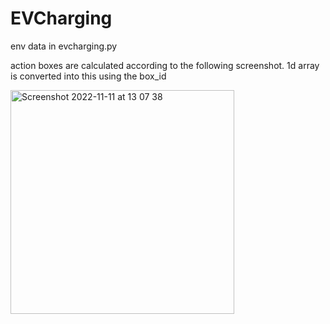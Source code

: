 # EVCharging

env data in evcharging.py

action boxes are calculated according to the following screenshot.
1d array is converted into this using the box_id

<img width="358" alt="Screenshot 2022-11-11 at 13 07 38" src="https://user-images.githubusercontent.com/100251810/201346813-ef47818e-3df7-49b4-96b6-4496acb20aae.png">
